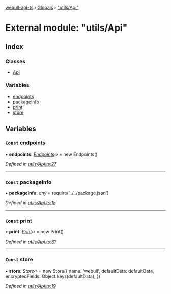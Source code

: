 [webull-api-ts](../README.md) › [Globals](../globals.md) › ["utils/Api"](_utils_api_.md)

# External module: "utils/Api"

## Index

### Classes

* [Api](../classes/_utils_api_.api.md)

### Variables

* [endpoints](_utils_api_.md#const-endpoints)
* [packageInfo](_utils_api_.md#const-packageinfo)
* [print](_utils_api_.md#const-print)
* [store](_utils_api_.md#const-store)

## Variables

### `Const` endpoints

• **endpoints**: *[Endpoints](../classes/_utils_endpoints_.endpoints.md)‹›* = new Endpoints()

*Defined in [utils/Api.ts:27](https://github.com/edmundpf/webull-api-ts/blob/0df93d7/src/utils/Api.ts#L27)*

___

### `Const` packageInfo

• **packageInfo**: *any* = require('../../package.json')

*Defined in [utils/Api.ts:15](https://github.com/edmundpf/webull-api-ts/blob/0df93d7/src/utils/Api.ts#L15)*

___

### `Const` print

• **print**: *[Print](../classes/_utils_print_.print.md)‹›* = new Print()

*Defined in [utils/Api.ts:31](https://github.com/edmundpf/webull-api-ts/blob/0df93d7/src/utils/Api.ts#L31)*

___

### `Const` store

• **store**: *Store‹›* = new Store({
	name: 'webull',
	defaultData: defaultData,
	encryptedFields: Object.keys(defaultData),
})

*Defined in [utils/Api.ts:19](https://github.com/edmundpf/webull-api-ts/blob/0df93d7/src/utils/Api.ts#L19)*
